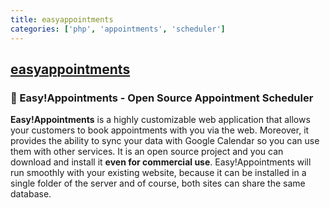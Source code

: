 ```yaml
---
title: easyappointments
categories: ['php', 'appointments', 'scheduler']
---
```

## [easyappointments](https://github.com/alextselegidis/easyappointments)

### :date: Easy!Appointments - Open Source Appointment Scheduler


**Easy!Appointments** is a highly customizable web application that allows your customers to book
appointments with you via the web. Moreover, it provides the ability to sync your data with
Google Calendar so you can use them with other services. It is an open source project and you
can download and install it **even for commercial use**. Easy!Appointments will run smoothly with
your existing website, because it can be installed in a single folder of the server and of course,
both sites can share the same database.
